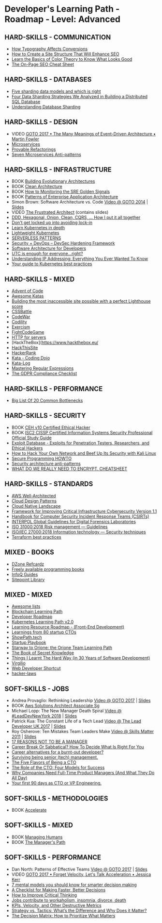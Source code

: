 # Developer's Learning Path - Roadmap - Level: Advanced

## HARD-SKILLS - COMMUNICATION
 - [How Typography Affects Conversions](https://neilpatel.com/blog/how-typography-affects-conversions/)
 - [How to Create a Site Structure That Will Enhance SEO](https://neilpatel.com/blog/site-structure-enhance-seo/) 
 - [Learn the Basics of Color Theory to Know What Looks Good](https://lifehacker.com/learn-the-basics-of-color-theory-to-know-what-looks-goo-1608972072)
 - [The On-Page SEO Cheat Sheet](https://neilpatel.com/2015/07/07/the-on-page-seo-cheat-sheet/)

## HARD-SKILLS - DATABASES
 - [Five sharding data models and which is right](https://www.citusdata.com/blog/2017/08/28/five-data-models-for-sharding/)
 - [Four Data Sharding Strategies We Analyzed in Building a Distributed SQL Database](https://blog.yugabyte.com/four-data-sharding-strategies-we-analyzed-in-building-a-distributed-sql-database/)
 - [Understanding Database Sharding](https://www.digitalocean.com/community/tutorials/understanding-database-sharding)

## HARD-SKILLS - DESIGN
 - VIDEO [GOTO 2017 • The Many Meanings of Event-Driven Architecture • Martin Fowler](https://www.youtube.com/watch?v=STKCRSUsyP0)
 - [Microservices](https://martinfowler.com/articles/microservices.html)
 - [Provable Refactorings](https://github.com/digdeeproots/provable-refactorings)
 - [Seven Microservices Anti-patterns](https://www.infoq.com/articles/seven-uservices-antipatterns/)

## HARD-SKILLS - INFRASTRUCTURE
 - BOOK [Building Evolutionary Architectures](https://www.amazon.com/Building-Evolutionary-Architectures-Support-Constant/dp/1491986360)
 - BOOK [Clean Architecture](https://www.amazon.com/Clean-Architecture-Craftsmans-Software-Structure/dp/0134494164)
 - BOOK [How to Monitoring the SRE Golden Signals](https://www.slideshare.net/OpsStack/how-to-monitoring-the-sre-golden-signals-ebook/)
 - BOOK [Patterns of Enterprise Application Architecture](https://www.amazon.com/Patterns-Enterprise-Application-Architecture-Martin/dp/0321127420)
 - Simon Brown: Software Architecture vs. Code [Video @ GOTO 2014](https://www.youtube.com/watch?v=GAFZcYlO5S0) | [Slides](http://gotocon.com/dl/goto-amsterdam-2014/slides/SimonBrown_SoftwareArchitectureVsCode.pdf)
 - VIDEO [The Frustrated Architect](https://www.infoq.com/presentations/The-Frustrated-Architect/) (contains slides)
 - [DDD, Hexagonal, Onion, Clean, CQRS, … How I put it all together](https://herbertograca.com/2017/11/16/explicit-architecture-01-ddd-hexagonal-onion-clean-cqrs-how-i-put-it-all-together/)
 - [Don't get locked up into avoiding lock-in](https://martinfowler.com/articles/oss-lockin.html)
 - [Learn Kubernetes in depth](https://learnk8s.io/)
 - [Lightweight Kubernetes](https://k3s.io/)
 - [SERVERLESS PATTERNS](https://serverlesspatterns.io/)
 - [Security + DevOps – DevSec Hardening Framework](https://dev-sec.io/)
 - [Software Architecture for Developers](https://softwarearchitecturefordevelopers.com/)
 - [UTC is enough for everyone...right?](https://zachholman.com/talk/utc-is-enough-for-everyone-right)
 - [Understanding IP Addressing: Everything You Ever Wanted To Know](http://pages.di.unipi.it/ricci/501302.pdf)
 - [Your guide to Kubernetes best practices](https://cloud.google.com/blog/products/containers-kubernetes/your-guide-kubernetes-best-practices)

## HARD-SKILLS - MIXED
 - [Advent of Code](https://adventofcode.com/)
 - [Awesome Katas](https://github.com/gamontal/awesome-katas)
 - [Building the most inaccessible site possible with a perfect Lighthouse score](https://www.matuzo.at/blog/building-the-most-inaccessible-site-possible-with-a-perfect-lighthouse-score/)
 - [CSSBattle](https://cssbattle.dev/)
 - [CodeWar](https://www.codewars.com/)
 - [Codility](https://app.codility.com/programmers/)
 - [Exercism](https://exercism.io/)
 - [FightCodeGame](http://beta.fightcodegame.com/)
 - [HTTP for servers](http://www.and.org/texts/server-http)
 - [HackTheBox](https://www.hackthebox.eu/
 - [HackThisSite](https://www.hackthissite.org/)
 - [HackerRank](https://www.hackerrank.com/)
 - [Kata - Coding Dojo](http://codingdojo.org/kata/)
 - [Kata-Log](https://kata-log.rocks/)
 - [Mastering Regular Expressions](https://www.amazon.com/Mastering-Regular-Expressions-Jeffrey-Friedl/dp/0596528124)
 - [The GDPR Compliance Checklist](https://gdprchecklist.io/)

## HARD-SKILLS - PERFORMANCE
 - [Big List Of 20 Common Bottlenecks](http://highscalability.com/blog/2012/5/16/big-list-of-20-common-bottlenecks.html)

## HARD-SKILLS - SECURITY
 - BOOK [CEH v10 Certified Ethical Hacker](https://www.amazon.com/Certified-Ethical-Hacker-Study-Guide/dp/1119533198)
 - BOOK [ISC2 CISSP Certified Information Systems Security Professional Official Study Guide](https://www.amazon.com/Certified-Information-Security-Professional-Official/dp/1119523265)
 - [Exploit Database - Exploits for Penetration Testers, Researchers, and Ethical Hackers](https://www.exploit-db.com/)
 - [How to Hack Your Own Network and Beef Up Its Security with Kali Linux](https://lifehacker.com/how-to-hack-your-own-network-and-beef-up-its-security-w-1649785071)
 - [Secure Programming HOWTO](https://dwheeler.com/secure-programs/Secure-Programs-HOWTO.html)
 - [Security architecture anti-patterns](https://www.ncsc.gov.uk/whitepaper/security-architecture-anti-patterns)
 - [WHAT DO WE REALLY NEED TO ENCRYPT. CHEATSHEET](https://www.cossacklabs.com/blog/what-we-need-to-encrypt-cheatsheet.html)

## HARD-SKILLS - STANDARDS
 - [AWS Well-Architected](https://aws.amazon.com/architecture/well-architected/)
 - [Cloud Design Patterns](https://docs.microsoft.com/en-us/azure/architecture/patterns/)
 - [Cloud Native Landscape](https://github.com/cncf/landscape)
 - [Framework for Improving Critical Infrastructure Cybersecurity Version 1.1](https://www.nist.gov/publications/framework-improving-critical-infrastructure-cybersecurity-version-11)
 - [Handbook for Computer Security Incident Response Teams (CSIRTs)](https://resources.sei.cmu.edu/library/asset-view.cfm?assetid=6305)
 - [INTERPOL Global Guidelines for Digital Forensics Laboratories](https://www.interpol.int/content/download/13501/file/INTERPOL_DFL_GlobalGuidelinesDigitalForensicsLaboratory.pdf)
 - [ISO 31000:2018 Risk management — Guidelines](https://www.iso.org/standard/65694.html)
 - [ISO/IEC 27000:2018 Information technology — Security techniques](https://www.iso.org/standard/73906.html)
 - [Terraform best practices](https://www.terraform-best-practices.com/)

## MIXED - BOOKS
 - [DZone Refcardz](https://dzone.com/refcardz)
 - [Freely available programming books](https://github.com/EbookFoundation/free-programming-books)
 - [InfoQ Guides](https://www.infoq.com/minibooks)
 - [Sitepoint Library](https://www.sitepoint.com/premium/library/)

## MIXED - MIXED
 - [Awesome lists](https://github.com/sindresorhus/awesome)
 - [Blockchain Learning Path](https://github.com/protofire/blockchain-learning-path)
 - [Developer Roadmap](https://github.com/luuductrung1234/dev-roadmap)
 - [Kubernetes Learning Path v2.0](https://azure.microsoft.com/en-us/resources/kubernetes-learning-path/)
 - [Learning Resource Roadmap - (Front-End Development)](https://github.com/devcenter-square/Learning-Resource-Path-Front-End)
 - [Learnings from 80 startup CTOs](https://medium.com/@fesja/learnings-from-80-startup-ctos-88ddb5f9c024)
 - [ShowPath.tech](https://github.com/PJijin/Show-Path)
 - [Startup Playbook](https://playbook.samaltman.com/)
 - [Starway to Orione: the Orione Team Learning Path](https://github.com/xpeppers/starway-to-orione)
 - [The Book of Secret Knowledge](https://github.com/trimstray/the-book-of-secret-knowledge)
 - [Things I Learnt The Hard Way (in 30 Years of Software Development)](https://blog.juliobiason.me/thoughts/things-i-learnt-the-hard-way/)
 - [Virgilio](https://github.com/virgili0/Virgilio)
 - [Web Developer Shortcut](https://github.com/rkukuh/web-developer-shortcut)
 - [hacker-laws](https://github.com/dwmkerr/hacker-laws)

## SOFT-SKILLS - JOBS
 - Andrea Provaglio: Rethinking Leadership [Video @ GOTO 2017](https://www.youtube.com/watch?v=A04Pu5LlzHw) | [Slides](https://files.gotocon.com/uploads/slides/conference_7/273/original/GOTO%20Berlin%20-%20Rethinking%20Leadership-2.pdf)
 - BOOK [Aws Solutions Architect Associate Sg](https://www.amazon.com/AWS-Certified-Solutions-Architect-Official/dp/1119138558)
 - Michael Lopp: The New Manager Death Spiral [Video @ #LeadDevNewYork 2018](https://www.youtube.com/watch?v=pAbU3WJ-NBw) | [Slides](https://speakerdeck.com/calibrate/9-new-manager-death-spiral)
 - Patrick Kua: The Constant Life of a Tech Lead [Video @ The Lead Developer UK 2017](https://www.youtube.com/watch?v=9jd_vpcLK50) | [Slides](https://www.slideshare.net/patkua/constant-life-of-a-tech-lead)
 - Roy Osherove: Ten Mistakes Team Leaders Make [Video @ Skills Matter 2011](https://www.youtube.com/watch?v=qhjXc6niO3k) | [Slides](https://www.slideshare.net/royosherove/ten-mistakes-software-team-leaders-make-by-roy-osherove-5whyscom)
 - [17 REASONS NOT TO BE A MANAGER](https://charity.wtf/2019/09/08/reasons-not-to-be-a-manager/)
 - [Career Break Or Sabbatical? How To Decide What Is Right For You](https://www.careershifters.org/expert-advice/career-break-or-sabbatical-how-to-decide-what-is-right-for-you)
 - [Career alternatives for a burnt-out developer?](https://ask.metafilter.com/124950/Career-alternatives-for-a-burntout-developer)
 - [Surviving being senior (tech) management.](https://medium.com/@kellan/surviving-being-senior-tech-management-aa6654efd027)
 - [The Five Flavors of Being a CTO](https://www.linkedin.com/pulse/five-flavors-being-cto-matt-tucker/)
 - [The Role of the CTO: Four Models for Success](http://www.brixtonspa.com/Career/The_Role_of_the_CTO_4Models.pdf)
 - [Why Companies Need Full-Time Product Managers (And What They Do All Day)](https://www.smashingmagazine.com/2014/09/why-companies-need-full-time-product-managers/)
 - [Your first 90 days as CTO or VP Engineering.](https://lethain.com/first-ninety-days-cto-vpe/)

## SOFT-SKILLS - METHODOLOGIES
 - BOOK [Accelerate](https://www.amazon.com/Accelerate-Building-Performing-Technology-Organizations/dp/1942788339)

## SOFT-SKILLS - MIXED
 - BOOK [Managing Humans](https://www.amazon.com/Managing-Humans-Humorous-Software-Engineering/dp/1484221575)
 - BOOK [The Manager's Path](https://www.amazon.com/Managers-Path-Leaders-Navigating-Growth/dp/1491973897)

## SOFT-SKILLS - PERFORMANCE
 - Dan North: Patterns of Effective Teams [Video @ GOTO 2017](https://www.youtube.com/watch?v=lvs7VEsQzKY) | [Slides](https://files.gotocon.com/uploads/slides/conference_3/62/original/Patterns_of_Effective_Teams%20PDF.pdf)
 - VIDEO [GOTO 2017 • Forget Velocity, Let's Talk Acceleration • Jessica Kerr](https://www.youtube.com/watch?v=Lbcyyu8XB_Y)
 - [7 mental models you should know for smarter decision making](https://thenextweb.com/lifehacks/2016/08/01/989517/)
 - [A Checklist for Making Faster, Better Decisions](https://hbr.org/2016/03/a-checklist-for-making-faster-better-decisions)
 - [How to Improve Critical Thinking](https://www.scotthyoung.com/blog/2019/03/07/improve-critical-thinking/)
 - [Jobs contribute to workaholism, insomnia, divorce, death](https://www.businessinsider.com/disturbing-facts-about-your-job-2011-2)
 - [KPIs, Velocity, and Other Destructive Metrics](https://holub.com/kpis-velocity-and-other-destructive-metrics/)
 - [Strategy vs. Tactics: What’s the Difference and Why Does it Matter?](https://fs.blog/2018/08/strategy-vs-tactics/)
 - [The Decision Matrix: How to Prioritize What Matters](https://fs.blog/2018/09/decision-matrix/)

